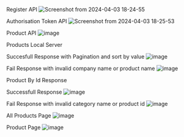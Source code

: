 Register API
![Screenshot from 2024-04-03 18-24-55](https://github.com/divyanshu1810/RA2111003010693/assets/91051053/d8ae57a6-b61b-4f18-a873-66eaa8dfb8ec)

Authorisation Token API
![Screenshot from 2024-04-03 18-25-53](https://github.com/divyanshu1810/RA2111003010693/assets/91051053/b8e33757-d2ce-45cd-b493-80f02ea83f54)

Product API
![image](https://github.com/divyanshu1810/RA2111003010693/assets/91051053/ef8b6e6b-a56c-467f-9fed-73866f35e382)

Products Local Server

Succesfull Response with Pagination and sort by value
![image](https://github.com/divyanshu1810/RA2111003010693/assets/91051053/37c1f890-22b3-440a-adbb-39f9861187e9)


Fail Response with invalid company name or product name
![image](https://github.com/divyanshu1810/RA2111003010693/assets/91051053/09389404-2306-457c-8c8c-96cfd51000c8)

Product By Id Response

Successfull Response
![image](https://github.com/divyanshu1810/RA2111003010693/assets/91051053/29421f49-2824-49bb-a6b3-d39f8ea3e63b)


Fail Response with invalid category name or product id
![image](https://github.com/divyanshu1810/RA2111003010693/assets/91051053/7d56d8cf-87f8-4cc0-b52d-5a273180e855)


All Products Page
![image](https://github.com/divyanshu1810/RA2111003010693/assets/91051053/348de763-8a28-4d8b-92e2-e78c8abd07cb)

Product Page
![image](https://github.com/divyanshu1810/RA2111003010693/assets/91051053/d9ca2656-7853-4a86-adaf-eebcbe39395e)



